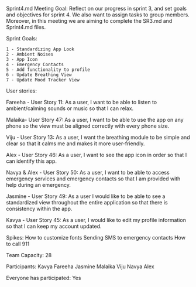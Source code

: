 Sprint4.md
Meeting Goal: Reflect on our progress in sprint 3, and set goals and objectives for sprint 4. We also want to assign tasks to group members. Moreover, in this meeting we are aiming to complete the SR3.md and Sprint4.md files.

Sprint Goals:

    1 - Standardizing App Look
    2 - Ambient Noises
    3 - App Icon
    4 - Emergency Contacts
    5 - Add functionality to profile
    6 - Update Breathing View
    7 - Update Mood Tracker View

User stories:

Fareeha - User Story 11: As a user, I want to be able to listen to ambient/calming sounds or music so that I can relax.
        
Malaika- User Story 47: As a user, I want to be able to use the app on any phone so the view must be aligned correctly with every phone size.

Viju - User Story 13: As a user, I want the breathing module to be simple and clear so that it calms me and makes it more user-friendly. 

Alex - User Story 46: As a user, I want to see the app icon in order so that I can identify this app.

Navya & Alex - User Story 50: As a user, I want to be able to access emergency services and emergency contacts so that I am provided with help during an emergency.

Jasmine - User Story 49: As a user I would like to be able to see a standardized view throughout the entire application so that there is consistency within the app.

Kavya - User Story 45: As a user, I would like to edit my profile information so that I can keep my account updated.


Spikes:
How to customize fonts
Sending SMS to emergency contacts
How to call 911

Team Capacity: 28

Participants:
    Kavya
    Fareeha
    Jasmine
    Malaika
    Viju
    Navya
    Alex
    
Everyone has participated: Yes